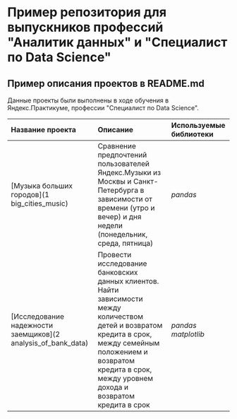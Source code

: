 # Пример репозитория для выпускников профессий "Аналитик данных" и "Специалист по Data Science"

## Пример описания проектов в README.md

Данные проекты были выполнены в ходе обучения в Яндекс.Практикуме, профессии "Специалист по Data Science".

| Название проекта | Описание | Используемые библиотеки | 
| :---------------------- | :---------------------- | :---------------------- |
| [Музыка больших городов](1 big_cities_music) | Сравнение предпочтений пользователей Яндекс.Музыки из Москвы и Санкт-Петербурга в зависимости от времени (утро и вечер) и дня недели (понедельник, среда, пятница)| *pandas* |
| [Исследование надежности заемщиков](2 analysis_of_bank_data) | Провести исследование банковских данных клиентов. Найти зависимости между количеством детей и возвратом кредита в срок, между семейным положением и возвратом кредита в срок, между уровнем дохода и возвратом кредита в срок| *pandas* *matplotlib* |
